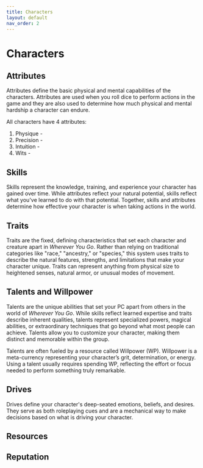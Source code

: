```yaml
---
title: Characters
layout: default
nav_order: 2
---
```


# Characters

## Attributes
Attributes define the basic physical and mental capabilities of the characters. 
Attributes are used when you roll dice to perform actions in the game and they are also
used to determine how much physical and mental hardship a character can endure.

All characters have 4 attributes:
1. Physique - 
2. Precision - 
3. Intuition - 
4. Wits - 

## Skills
Skills represent the knowledge, training, and experience your character has gained over 
time. While attributes reflect your natural potential, skills reflect what you've 
learned to do with that potential. Together, skills and attributes determine how 
effective your character is when taking actions in the world.

## Traits
Traits are the fixed, defining characteristics that set each character and creature apart in *Wherever You Go*. Rather than relying on traditional categories like "race," "ancestry," or "species," this system uses traits to describe the natural features, strengths, and limitations that make your character unique. Traits can represent anything from physical size to heightened senses, natural armor, or unusual modes of movement.

## Talents and Willpower
Talents are the unique abilities that set your PC apart from others in the world of *Wherever You Go*. While skills reflect learned expertise and traits describe inherent qualities, talents represent specialized powers, magical abilities, or extraordinary techniques that go beyond what most people can achieve. Talents allow you to customize your character, making them distinct and memorable within the group.

Talents are often fueled by a resource called Willpower (WP). Willpower is a meta-currency representing your character’s grit, determination, or energy. Using a talent usually requires spending WP, reflecting the effort or focus needed to perform something truly remarkable.

## Drives
Drives define your character's deep-seated emotions, beliefs, and desires. They serve as both roleplaying cues and are a mechanical way to make decisions based on what is driving your character.

## Resources


## Reputation

